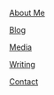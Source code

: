 <a href="https://bigmoneytwelves.github.io/bigmoneytwelves.github.io/about.md" title="About Me">About Me</a>

<a href="https://bigmoneytwelves.github.io/(https://beartwelves.substack.com/feed)" title="Blog">Blog</a>

<a href="https://bigmoneytwelves.github.io/bigmoneytwelves.github.io/media.html" title="Media">Media</a>

<a href="https://bigmoneytwelves.github.io/bigmoneytwelves.github.io/writing.html" title="Writing">Writing</a>

<a href="https://bigmoneytwelves.github.io/bigmoneytwelves.github.io/contact.html" title="Contact">Contact</a>
